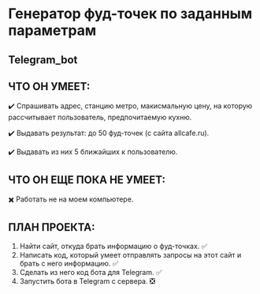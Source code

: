 # Генератор фуд-точек по заданным параметрам
## Telegram_bot

## ЧТО ОН УМЕЕТ:
✔️	Спрашивать адрес, станцию метро, макисмальную цену, на которую рассчитывает пользователь, предпочитаемую кухню.

✔️	Выдавать результат: до 50 фуд-точек (с сайта allcafe.ru).

✔️	Выдавать из них 5 ближайших к пользователю.

## ЧТО ОН ЕЩЕ ПОКА НЕ УМЕЕТ:
✖️	Работать не на моем компьютере.

## ПЛАН ПРОЕКТА:
1.	Найти сайт, откуда брать информацию о фуд-точках. ✅
2.	Написать код, который умеет отправлять запросы на этот сайт и брать с него информацию. ✅
3.	Сделать из него код бота для Telegram. ✅
4.	Запустить бота в Telegram с сервера. ❎
